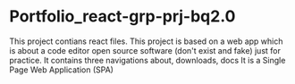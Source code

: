 # Portfolio_react-grp-prj-bq2.0
This project contians react files.
This project is based on a web app which is about a code editor open source software (don't exist and fake) just for practice.
It contains three navigations about, downloads, docs
It is a Single Page Web Application (SPA)
